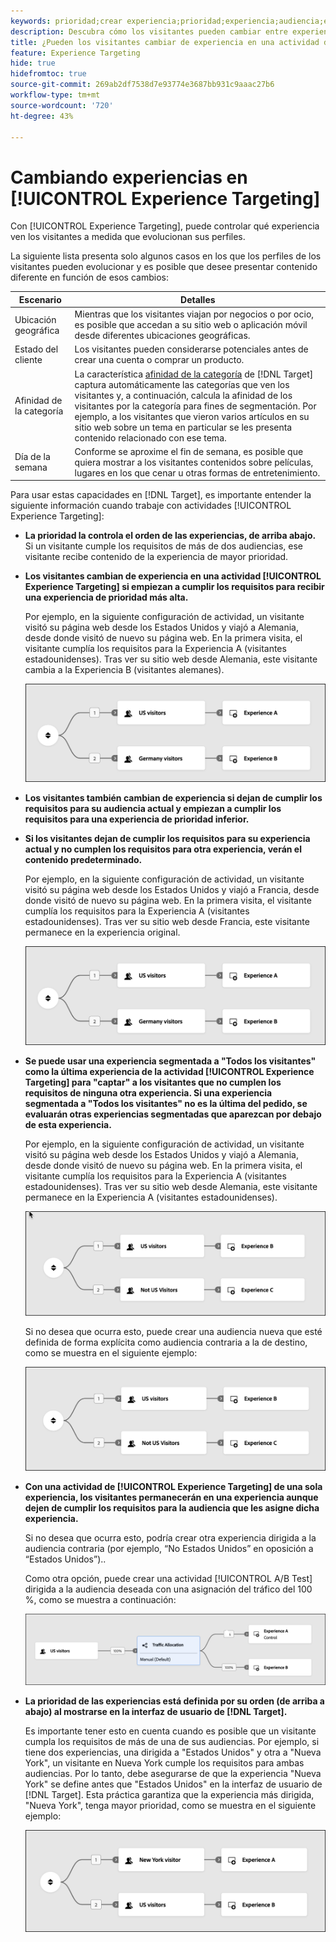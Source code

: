 ```yaml
---
keywords: prioridad;crear experiencia;prioridad;experiencia;audiencia;experiencia;convertir experiencias;compositor de experiencias visuales;visual experience composer
description: Descubra cómo los visitantes pueden cambiar entre experiencias en una actividad  [!DNL Adobe Target] [!UICONTROL Experience Targeting] (XT) a medida que evolucionan sus perfiles.
title: ¿Pueden los visitantes cambiar de experiencia en una actividad de [!UICONTROL Experience Targeting]?
feature: Experience Targeting
hide: true
hidefromtoc: true
source-git-commit: 269ab2df7538d7e93774e3687bb931c9aaac27b6
workflow-type: tm+mt
source-wordcount: '720'
ht-degree: 43%

---
```


# Cambiando experiencias en [!UICONTROL Experience Targeting]

Con [!UICONTROL Experience Targeting], puede controlar qué experiencia ven los visitantes a medida que evolucionan sus perfiles.

La siguiente lista presenta solo algunos casos en los que los perfiles de los visitantes pueden evolucionar y es posible que desee presentar contenido diferente en función de esos cambios:

| Escenario | Detalles |
|--- |--- |
| Ubicación geográfica | Mientras que los visitantes viajan por negocios o por ocio, es posible que accedan a su sitio web o aplicación móvil desde diferentes ubicaciones geográficas. |
| Estado del cliente | Los visitantes pueden considerarse potenciales antes de crear una cuenta o comprar un producto. |
| Afinidad de la categoría | La característica [afinidad de la categoría](/help/main/c-target/c-visitor-profile/category-affinity.md) de [!DNL Target] captura automáticamente las categorías que ven los visitantes y, a continuación, calcula la afinidad de los visitantes por la categoría para fines de segmentación. Por ejemplo, a los visitantes que vieron varios artículos en su sitio web sobre un tema en particular se les presenta contenido relacionado con ese tema. |
| Día de la semana | Conforme se aproxime el fin de semana, es posible que quiera mostrar a los visitantes contenidos sobre películas, lugares en los que cenar u otras formas de entretenimiento. |

Para usar estas capacidades en [!DNL Target], es importante entender la siguiente información cuando trabaje con actividades [!UICONTROL Experience Targeting]:

* **La prioridad la controla el orden de las experiencias, de arriba abajo.** Si un visitante cumple los requisitos de más de dos audiencias, ese visitante recibe contenido de la experiencia de mayor prioridad.
* **Los visitantes cambian de experiencia en una actividad [!UICONTROL Experience Targeting] si empiezan a cumplir los requisitos para recibir una experiencia de prioridad más alta.**

  Por ejemplo, en la siguiente configuración de actividad, un visitante visitó su página web desde los Estados Unidos y viajó a Alemania, desde donde visitó de nuevo su página web. En la primera visita, el visitante cumplía los requisitos para la Experiencia A (visitantes estadounidenses). Tras ver su sitio web desde Alemania, este visitante cambia a la Experiencia B (visitantes alemanes).

  ![Prioridad de EE. UU. > Alemania](/help/main/c-activities/t-experience-target/t-xt-create/assets/xt_priority_us_germany-refresh.png)

* **Los visitantes también cambian de experiencia si dejan de cumplir los requisitos para su audiencia actual y empiezan a cumplir los requisitos para una experiencia de prioridad inferior.**
* **Si los visitantes dejan de cumplir los requisitos para su experiencia actual y no cumplen los requisitos para otra experiencia, verán el contenido predeterminado.**

  Por ejemplo, en la siguiente configuración de actividad, un visitante visitó su página web desde los Estados Unidos y viajó a Francia, desde donde visitó de nuevo su página web. En la primera visita, el visitante cumplía los requisitos para la Experiencia A (visitantes estadounidenses). Tras ver su sitio web desde Francia, este visitante permanece en la experiencia original.

  ![Prioridad de EE. UU. > Alemania](/help/main/c-activities/t-experience-target/t-xt-create/assets/xt_priority_us_germany-refresh.png)

* **Se puede usar una experiencia segmentada a &quot;Todos los visitantes&quot; como la última experiencia de la actividad [!UICONTROL Experience Targeting] para &quot;captar&quot; a los visitantes que no cumplen los requisitos de ninguna otra experiencia. Si una experiencia segmentada a &quot;Todos los visitantes&quot; no es la última del pedido, se evaluarán otras experiencias segmentadas que aparezcan por debajo de esta experiencia.**

  Por ejemplo, en la siguiente configuración de actividad, un visitante visitó su página web desde los Estados Unidos y viajó a Alemania, desde donde visitó de nuevo su página web. En la primera visita, el visitante cumplía los requisitos para la Experiencia A (visitantes estadounidenses). Tras ver su sitio web desde Alemania, este visitante permanece en la Experiencia A (visitantes estadounidenses).

  ![Prioridad de EE. UU. > Todos los visitantes](/help/main/c-activities/t-experience-target/t-xt-create/assets/xt_priority_us_not_us-refresh.png)

  Si no desea que ocurra esto, puede crear una audiencia nueva que esté definida de forma explícita como audiencia contraria a la de destino, como se muestra en el siguiente ejemplo:

  ![Prioridad de EE. UU. > No EE. UU.](/help/main/c-activities/t-experience-target/t-xt-create/assets/not-us.png)

* **Con una actividad de [!UICONTROL Experience Targeting] de una sola experiencia, los visitantes permanecerán en una experiencia aunque dejen de cumplir los requisitos para la audiencia que les asigne dicha experiencia.**

  Si no desea que ocurra esto, podría crear otra experiencia dirigida a la audiencia contraria (por ejemplo, “No Estados Unidos” en oposición a “Estados Unidos”)..

  Como otra opción, puede crear una actividad [!UICONTROL A/B Test] dirigida a la audiencia deseada con una asignación del tráfico del 100 %, como se muestra a continuación:

  ![Experiencia de prioridad 1](/help/main/c-activities/t-experience-target/t-xt-create/assets/xt_priority_one_experience-refresh.png)

* **La prioridad de las experiencias está definida por su orden (de arriba a abajo) al mostrarse en la interfaz de usuario de [!DNL Target].**

  Es importante tener esto en cuenta cuando es posible que un visitante cumpla los requisitos de más de una de sus audiencias. Por ejemplo, si tiene dos experiencias, una dirigida a &quot;Estados Unidos&quot; y otra a &quot;Nueva York&quot;, un visitante en Nueva York cumple los requisitos para ambas audiencias. Por lo tanto, debe asegurarse de que la experiencia &quot;Nueva York&quot; se define antes que &quot;Estados Unidos&quot; en la interfaz de usuario de [!DNL Target]. Esta práctica garantiza que la experiencia más dirigida, &quot;Nueva York&quot;, tenga mayor prioridad, como se muestra en el siguiente ejemplo:

  ![Prioridad NY > EE. UU.](/help/main/c-activities/t-experience-target/t-xt-create/assets/xt_priority_ny_us-refresh.png)

